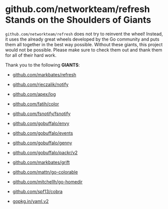 # github.com/networkteam/refresh Stands on the Shoulders of Giants

`github.com/networkteam/refresh` does not try to reinvent the wheel!
Instead, it uses the already great wheels developed by the Go community and puts them all together in the best way possible.
Without these giants, this project would not be possible. Please make sure to check them out and thank them for all of their hard work.

Thank you to the following **GIANTS**:

* [github.com/markbates/refresh](https://github.com/markbates/refresh)

* [github.com/rjeczalik/notify](https://godoc.org/github.com/rjeczalik/notify)

* [github.com/apex/log](https://godoc.org/github.com/apex/log)

* [github.com/fatih/color](https://godoc.org/github.com/fatih/color)

* [github.com/fsnotify/fsnotify](https://godoc.org/github.com/fsnotify/fsnotify)

* [github.com/gobuffalo/envy](https://godoc.org/github.com/gobuffalo/envy)

* [github.com/gobuffalo/events](https://godoc.org/github.com/gobuffalo/events)

* [github.com/gobuffalo/genny](https://godoc.org/github.com/gobuffalo/genny)

* [github.com/gobuffalo/packr/v2](https://godoc.org/github.com/gobuffalo/packr/v2)

* [github.com/markbates/grift](https://godoc.org/github.com/markbates/grift)

* [github.com/mattn/go-colorable](https://godoc.org/github.com/mattn/go-colorable)

* [github.com/mitchellh/go-homedir](https://godoc.org/github.com/mitchellh/go-homedir)

* [github.com/spf13/cobra](https://godoc.org/github.com/spf13/cobra)

* [gopkg.in/yaml.v2](https://godoc.org/gopkg.in/yaml.v2)
